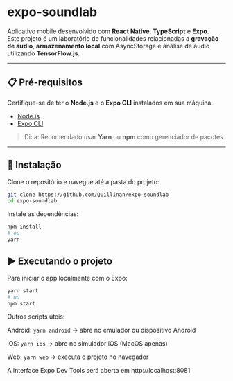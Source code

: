 # expo-soundlab

Aplicativo mobile desenvolvido com **React Native**, **TypeScript** e **Expo**.  
Este projeto é um laboratório de funcionalidades relacionadas a **gravação de áudio**, **armazenamento local** com AsyncStorage e análise de áudio utilizando **TensorFlow.js**.

---

## 📋 Pré-requisitos

Certifique-se de ter o **Node.js** e o **Expo CLI** instalados em sua máquina.

- [Node.js](https://nodejs.org/en/download)
- [Expo CLI](https://docs.expo.dev/get-started/introduction/)

> Dica: Recomendado usar **Yarn** ou **npm** como gerenciador de pacotes.

---

## 🚀 Instalação

Clone o repositório e navegue até a pasta do projeto:

```bash
git clone https://github.com/Quillinan/expo-soundlab
cd expo-soundlab
```

Instale as dependências:

```bash
npm install
# ou
yarn
```

## ▶️ Executando o projeto

Para iniciar o app localmente com o Expo:

```bash
yarn start
# ou
npm start
```

Outros scripts úteis:

Android: `yarn android` → abre no emulador ou dispositivo Android

iOS: `yarn ios` → abre no simulador iOS (MacOS apenas)

Web: `yarn web` → executa o projeto no navegador

A interface Expo Dev Tools será aberta em http://localhost:8081
